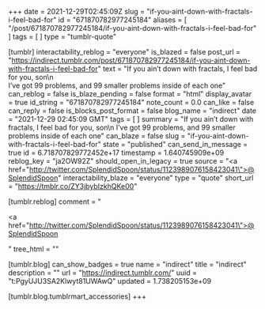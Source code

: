 +++
date = 2021-12-29T02:45:09Z
slug = "if-you-aint-down-with-fractals-i-feel-bad-for"
id = "671870782977245184"
aliases = [ "/post/671870782977245184/if-you-aint-down-with-fractals-i-feel-bad-for" ]
tags = [ ]
type = "tumblr-quote"

[tumblr]
interactability_reblog = "everyone"
is_blazed = false
post_url = "https://indirect.tumblr.com/post/671870782977245184/if-you-aint-down-with-fractals-i-feel-bad-for"
text = "If you ain&rsquo;t down with fractals, I feel bad for you, son\n<br/>I&rsquo;ve got 99 problems, and 99 smaller problems inside of each one"
can_reblog = false
is_blaze_pending = false
format = "html"
display_avatar = true
id_string = "671870782977245184"
note_count = 0.0
can_like = false
can_reply = false
is_blocks_post_format = false
blog_name = "indirect"
date = "2021-12-29 02:45:09 GMT"
tags = [ ]
summary = "If you ain’t down with fractals, I feel bad for you, son\n I’ve got 99 problems, and 99 smaller problems inside of each one"
can_blaze = false
slug = "if-you-aint-down-with-fractals-i-feel-bad-for"
state = "published"
can_send_in_message = true
id = 6.718707829772452e+17
timestamp = 1.640745909e+09
reblog_key = "ja2OW92Z"
should_open_in_legacy = true
source = "<a href=\"http://twitter.com/SplendidSpoon/status/1123989076158423041\">@SplendidSpoon</a>"
interactability_blaze = "everyone"
type = "quote"
short_url = "https://tmblr.co/ZY3jbybIzkhQKe00"

[tumblr.reblog]
comment = "<p><a href=\"http://twitter.com/SplendidSpoon/status/1123989076158423041\">@SplendidSpoon</a></p>"
tree_html = ""

[tumblr.blog]
can_show_badges = true
name = "indirect"
title = "indirect"
description = ""
url = "https://indirect.tumblr.com/"
uuid = "t:PgyUJU3SA2Klwyt81UWAwQ"
updated = 1.738205153e+09

[tumblr.blog.tumblrmart_accessories]
+++
